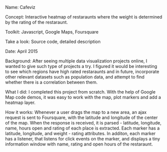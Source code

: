 Name: Cafeviz

Concept: Interactive heatmap of restaraunts 
where the weight is determined by the
rating of the restaraunt. 

Toolkit: Javascript, Google Maps, Foursquare

Take a look: Source code, detailed description 

Date: April 2015  


Background: After seeing multiple data visualization projects
online, I wanted to give such type of projects a try. I figured 
it would be interesting to see which regions have high rated 
restaraunts and in future, incorporate other relevant 
datasets such as population data, and attempt to find 
whether there is a correlation between them.

What I did: I completed this project from scratch. With the 
help of Google Map code demos, it was easy to work with
the map, plot markers and add a heatmap layer. 

How it works: Whenever a user drags the map to a new area, 
an ajax request is sent to Foursquare, with the latitude and 
longitude of the center of the map. When the response is
received, it is parsed - latitude, longitude, name, hours
open and rating of each place is extracted. Each marker 
has a latitude, longitude, and weight - rating attributes.
In additon, each marker has a listener, that listens for click
events on the marker, and displays a tiny information window
with name, rating and open hours of the restaraunt. 
 
